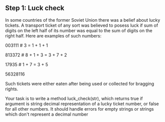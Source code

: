 ## Step 1: Luck check

In some countries of the former Soviet Union there was a belief about lucky tickets. A transport ticket of any sort was believed to posess luck if sum of digits on the left half of its number was equal to the sum of digits on the right half. Here are examples of such numbers:

003111    #         3 = 1 + 1 + 1

813372    # 8 + 1 + 3 = 3 + 7 + 2

17935     #     1 + 7 = 3 + 5

56328116


Such tickets were either eaten after being used or collected for bragging rights.

Your task is to write a method luck_check(str), which returns true if argument is string decimal representation of a lucky ticket number, or false for all other numbers. It should handle errors for empty strings or strings which don't represent a decimal number
